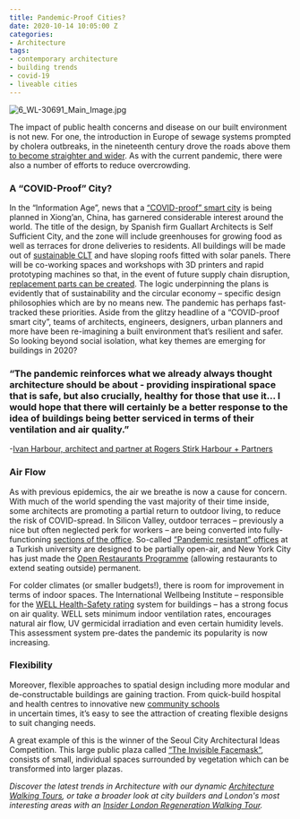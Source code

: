 ```yaml
---
title: Pandemic-Proof Cities?
date: 2020-10-14 10:05:00 Z
categories:
- Architecture
tags:
- contemporary architecture
- building trends
- covid-19
- liveable cities
---
```


![6_WL-30691_Main_Image.jpg](/uploads/6_WL-30691_Main_Image.jpg)

The impact of public health concerns and disease on our built environment is not new. For one, the introduction in Europe of sewage systems prompted by cholera outbreaks, in the nineteenth century drove the roads above them [to become straighter and wider](https://www.theguardian.com/artanddesign/2020/apr/13/smart-lifts-lonely-workers-no-towers-architecture-after-covid-19-coronavirus). As with the current pandemic, there were also a number of efforts to reduce overcrowding.

### A “COVID-Proof” City?
In the “Information Age”, news that a [“COVID-proof” smart city](https://www.insider.com/china-building-covid-proof-smart-city-designed-for-future-lockdowns-2020-9) is being planned in Xiong’an, China, has garnered considerable interest around the world. The title of the design, by Spanish firm Guallart Architects is Self Sufficient City, and the zone will include greenhouses for growing food as well as terraces for drone deliveries to residents. All buildings will be made out of [sustainable CLT](https://www.insiderlondon.com/blog/wood-in-architecture/) and have sloping roofs fitted with solar panels. There will be co-working spaces and workshops with 3D printers and rapid prototyping machines so that, in the event of future supply chain disruption, [replacement parts can be created](https://www.dezeen.com/2020/09/02/guallart-architects-self-sufficient-city-xiong-an-china-architecture/ ). The logic underpinning the plans is evidently that of sustainability and the circular economy – specific design philosophies which are by no means new. The pandemic has perhaps fast-tracked these priorities.
Aside from the glitzy headline of a “COVID-proof smart city”, teams of architects, engineers, designers, urban planners and more have been re-imagining a built environment that’s resilient and safer. So looking beyond social isolation, what key themes are emerging for buildings in 2020?

### “The pandemic reinforces what we already always thought architecture should be about - providing inspirational space that is safe, but also crucially, healthy for those that use it… I would hope that there will certainly be a better response to the idea of buildings being better serviced in terms of their ventilation and air quality.”
 -[Ivan Harbour, architect and partner at Rogers Stirk Harbour + Partners](https://newseu.cgtn.com/news/2020-07-12/COVID-19-and-the-city-The-future-of-pandemic-proofed-buildings-RCqRHMSn72/index.html )

### Air Flow
As with previous epidemics, the air we breathe is now a cause for concern. With much of the world spending the vast majority of their time inside, some architects are promoting a partial return to outdoor living, to reduce the risk of COVID-spread. In Silicon Valley, outdoor terraces – previously a nice but often neglected perk for workers – are being converted into fully-functioning [sections of the office](https://www.archdaily.com/946114/post-covid-more-office-designs-include-permanent-outdoor-workspaces?ad_source=search&ad_medium=search_result_all ). So-called [“Pandemic resistant” offices](https://www.dezeen.com/2020/08/24/salon-alper-derinbogaz-ecotone-istanbul-university-architecture/
) at a Turkish university are designed to be partially open-air, and New York City has just made the [Open Restaurants Programme](https://www.dezeen.com/2020/09/29/open-restaurants-program-new-york-city-outdoor-dining-coronavirus/) (allowing restaurants to extend seating outside) permanent. 

For colder climates (or smaller budgets!), there is room for improvement in terms of indoor spaces. The International Wellbeing Institute – responsible for the [WELL Health-Safety rating](https://workinmind.org/2020/04/21/can-we-future-proof-buildings-against-viral-outbreaks/) system for buildings – has a strong focus on air quality. WELL sets minimum indoor ventilation rates, encourages natural air flow, UV germicidal irradiation and even certain humidity levels.  This assessment system pre-dates the pandemic its popularity is now increasing.

### Flexibility
Moreover, flexible approaches to spatial design including more modular and de-constructable buildings are gaining traction. From quick-build hospital and health centres to innovative new [community schools](https://www.archdaily.com/947828/som-designs-covid-responsive-pop-up-school?ad_source=search&ad_medium=search_result_all)  
in uncertain times, it’s easy to see the attraction of creating flexible designs to suit changing needs. 

A great example of this is the winner of the Seoul City Architectural Ideas Competition. This large public plaza called [“The Invisible Facemask”](https://www.archdaily.com/949088/seoul-city-architectural-ideas-competition-preparing-for-the-post-covid-19-era?utm_medium=email&utm_source=ArchDaily%20List&kth=1,925,684), consists of small, individual spaces surrounded by vegetation which can be transformed into larger plazas.

*Discover the latest trends in Architecture with our dynamic [Architecture Walking Tours](https://www.insiderlondon.com/london/educational-tours/modern-architecture-tour/), or take a broader look at city builders and London's most interesting areas with an [Insider London Regeneration Walking Tour](https://www.insiderlondon.com/london/educational-tours/kings-cross-regeneration/).*
